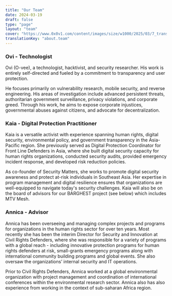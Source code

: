 ```yaml
---
title: "Our Team"
date: 2024-03-19
draft: false
type: "page"
layout: "team"
cover: "https://www.0x0v1.com/content/images/size/w1000/2025/03/7_transparent.png"
translationKey: "about.team"
---
```

### Ovi - Technologist

Ovi (O-vee), a technologist, hacktivist, and security researcher. His work is entirely self-directed and fueled by a commitment to transparency and user protection.

He focuses primarily on vulnerability research, mobile security, and reverse engineering. His areas of investigation include advanced persistent threats, authoritarian government surveillance, privacy violations, and corporate greed. Through his work, he aims to expose corporate injustices, governmental abuses against citizens, and advocate for decentralization.

### Kaia - Digital Protection Practitioner

Kaia is a versatile activist with experience spanning human rights, digital security, environmental policy, and government transparency in the Asia-Pacific region. She previously served as Digital Protection Coordinator for Front Line Defenders in Asia, where she built digital security capacity for human rights organizations, conducted security audits, provided emergency incident response, and developed risk reduction policies.

As co-founder of Security Matters, she works to promote digital security awareness and protect at-risk individuals in Southeast Asia. Her expertise in program management and digital resilience ensures that organizations are well-equipped to navigate today's security challenges. Kaia will also be on the board of advisors for our BARGHEST project (see below) which includes MTV Mesh.

### Annica - Advisor

Annica has been overseeing and managing complex projects and programs for organizations in the human rights sector for over ten years. Most recently she has been the interim Director for Security and Innovation at Civil Rights Defenders, where she was responsible for a variety of programs with a global reach - including innovative protection programs for human rights defenders at risk, small-grants emergency programs along with international community building programs and global events. She also oversaw the organizations’ internal security and IT operations. 

Prior to Civil Rights Defenders, Annica worked at a global environmental organization with project management and coordination of international conferences within the environmental research sector. Annica also has also experience from working in the context of sub-saharan Africa region.
